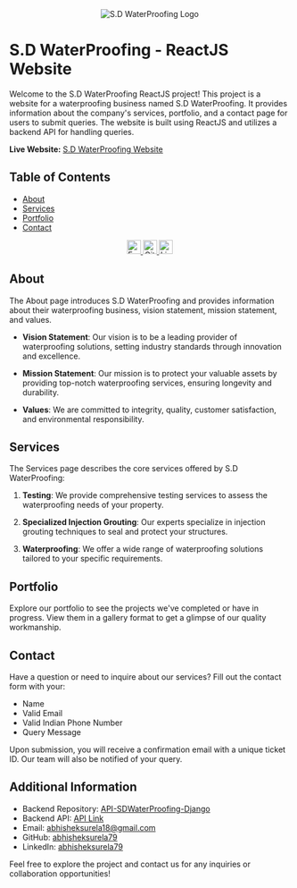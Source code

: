 <div align="center">
  <img src="https://your-logo-url-here.com" alt="S.D WaterProofing Logo">
</div>

# S.D WaterProofing - ReactJS Website

Welcome to the S.D WaterProofing ReactJS project! This project is a website for a waterproofing business named S.D WaterProofing. It provides information about the company's services, portfolio, and a contact page for users to submit queries. The website is built using ReactJS and utilizes a backend API for handling queries.

**Live Website:** [S.D WaterProofing Website](https://sd-waterproofing.abhisheksurela.in/)

## Table of Contents

- [About](#about)
- [Services](#services)
- [Portfolio](#portfolio)
- [Contact](#contact)

<div align="center">
  <a href="mailto:abhisheksurela18@gmail.com">
    <img src="https://cdn4.iconfinder.com/data/icons/social-media-logos-6/512/112-gmail_email_mail-512.png" alt="Email" style="width: 25px">
  </a>
  <a href="https://github.com/abhisheksurela79">
    <img src="https://cdn-icons-png.flaticon.com/512/1051/1051275.png" alt="GitHub" style="width: 25px">
  </a>
  <a href="https://www.linkedin.com/in/abhisheksurela79/">
    <img src="https://static-00.iconduck.com/assets.00/linkedin-icon-1024x1024-net2o24e.png" alt="LinkedIn" style="width: 25px">
  </a>
</div>

## About

The About page introduces S.D WaterProofing and provides information about their waterproofing business, vision statement, mission statement, and values.

- **Vision Statement**: Our vision is to be a leading provider of waterproofing solutions, setting industry standards through innovation and excellence.

- **Mission Statement**: Our mission is to protect your valuable assets by providing top-notch waterproofing services, ensuring longevity and durability.

- **Values**: We are committed to integrity, quality, customer satisfaction, and environmental responsibility.

## Services

The Services page describes the core services offered by S.D WaterProofing:

1. **Testing**: We provide comprehensive testing services to assess the waterproofing needs of your property.

2. **Specialized Injection Grouting**: Our experts specialize in injection grouting techniques to seal and protect your structures.

3. **Waterproofing**: We offer a wide range of waterproofing solutions tailored to your specific requirements.

## Portfolio

Explore our portfolio to see the projects we've completed or have in progress. View them in a gallery format to get a glimpse of our quality workmanship.

## Contact

Have a question or need to inquire about our services? Fill out the contact form with your:

- Name
- Valid Email
- Valid Indian Phone Number
- Query Message

Upon submission, you will receive a confirmation email with a unique ticket ID. Our team will also be notified of your query.

## Additional Information

- Backend Repository: [API-SDWaterProofing-Django](https://github.com/abhisheksurela79/API-SDWaterProofing-Django)
- Backend API: [API Link](http://api-sd-waterproofing.abhisheksurela.in/)
- Email: [abhisheksurela18@gmail.com](mailto:abhisheksurela18@gmail.com)
- GitHub: [abhisheksurela79](https://github.com/abhisheksurela79)
- LinkedIn: [abhisheksurela79](https://www.linkedin.com/in/abhisheksurela79/)

Feel free to explore the project and contact us for any inquiries or collaboration opportunities!
